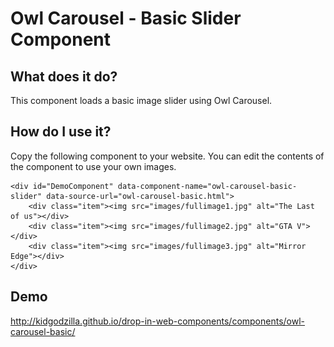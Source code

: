 # Owl Carousel - Basic Slider Component

## What does it do?

This component loads a basic image slider using Owl Carousel.

## How do I use it?

Copy the following component to your website. You can edit the contents of the component to use your own images.

    <div id="DemoComponent" data-component-name="owl-carousel-basic-slider" data-source-url="owl-carousel-basic.html">
        <div class="item"><img src="images/fullimage1.jpg" alt="The Last of us"></div>
        <div class="item"><img src="images/fullimage2.jpg" alt="GTA V"></div>
        <div class="item"><img src="images/fullimage3.jpg" alt="Mirror Edge"></div>
    </div>

## Demo

http://kidgodzilla.github.io/drop-in-web-components/components/owl-carousel-basic/